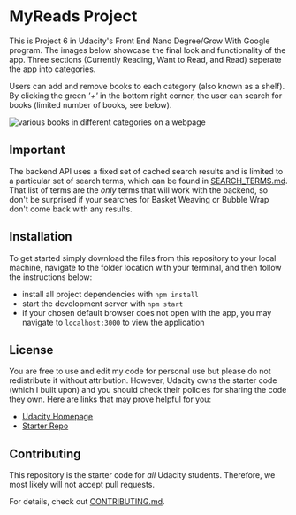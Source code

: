 # MyReads Project
This is Project 6 in Udacity's Front End Nano Degree/Grow With Google program.  The images below showcase the final look and functionality of the app.  Three sections (Currently Reading, Want to Read, and Read) seperate the app into categories.  

Users can add and remove books to each category (also known as a shelf).  By clicking the green _'+'_ in the bottom right corner, the user can search for books (limited number of books, see below).

![various books in different categories on a webpage](https://raw.githubusercontent.com/JS-goose/reactnd-project-myreads-starter/master/img/react-project1-a.png)

## Important
The backend API uses a fixed set of cached search results and is limited to a particular set of search terms, which can be found in [SEARCH_TERMS.md](SEARCH_TERMS.md). That list of terms are the _only_ terms that will work with the backend, so don't be surprised if your searches for Basket Weaving or Bubble Wrap don't come back with any results.

## Installation

To get started simply download the files from this repository to your local machine, navigate to the folder location with your terminal, and then follow the instructions below:

* install all project dependencies with `npm install`
* start the development server with `npm start`
* if your chosen default browser does not open with the app, you may navigate to `localhost:3000` to view the application

## License
You are free to use and edit my code for personal use but please do not redistribute it without attribution.  However, Udacity owns the starter code (which I built upon) and you should check their policies for sharing the code they own.  Here are links that may prove helpful for you: 

* [Udacity Homepage](https://www.udacity.com/)
* [Starter Repo](https://github.com/udacity/reactnd-project-myreads-starter)

## Contributing

This repository is the starter code for _all_ Udacity students. Therefore, we most likely will not accept pull requests.

For details, check out [CONTRIBUTING.md](CONTRIBUTING.md).